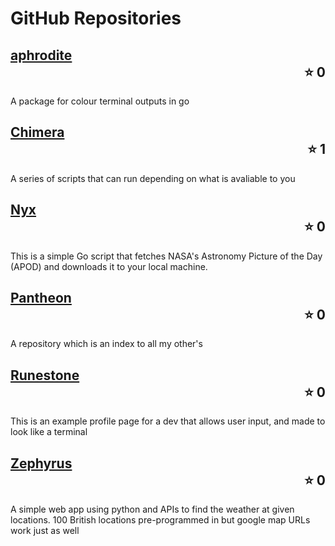 # GitHub Repositories

## [aphrodite](https://github.com/jonathon-chew/aphrodite) <div style='text-align: right;'>:star: 0</div>
A package for colour terminal outputs in go

## [Chimera](https://github.com/jonathon-chew/Chimera) <div style='text-align: right;'>:star: 1</div>
A series of scripts that can run depending on what is avaliable to you

## [Nyx](https://github.com/jonathon-chew/Nyx) <div style='text-align: right;'>:star: 0</div>
This is a simple Go script that fetches NASA's Astronomy Picture of the Day (APOD) and downloads it to your local machine.

## [Pantheon](https://github.com/jonathon-chew/Pantheon) <div style='text-align: right;'>:star: 0</div>
A repository which is an index to all my other's

## [Runestone](https://github.com/jonathon-chew/Runestone) <div style='text-align: right;'>:star: 0</div>
This is an example profile page for a dev that allows user input, and made to look like a terminal

## [Zephyrus](https://github.com/jonathon-chew/Zephyrus) <div style='text-align: right;'>:star: 0</div>
A simple web app using python and APIs to find the weather at given locations. 100 British locations pre-programmed in but google map URLs work just as well

